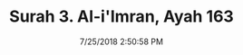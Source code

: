---
title       : "Surah 3. Al-i'Imran, Ayah 163"
date        : 7/25/2018 2:50:58 PM
draft       : false
type        : "quran"
layout      : "compare"
BookCode    : "CMP"
SurahNumber : "3"
AyahNumber  : "163"
TotalAyah   : "200"
---
